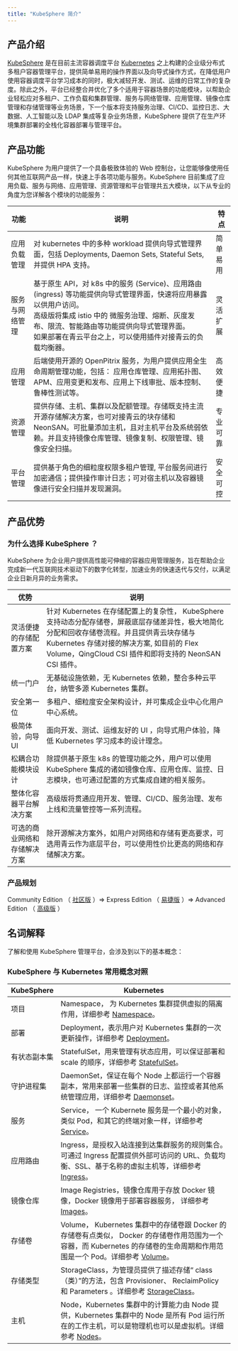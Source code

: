 ```yaml
---
title: "KubeSphere 简介"
---
```


## 产品介绍

[KubeSphere](https://kubesphere.io) 是在目前主流容器调度平台 [Kubernetes](https://kubernetes.io) 之上构建的企业级分布式多租户容器管理平台，提供简单易用的操作界面以及向导式操作方式，在降低用户使用容器调度平台学习成本的同时，极大减轻开发、测试、运维的日常工作的复杂度。除此之外，平台已经整合并优化了多个适用于容器场景的功能模块，以帮助企业轻松应对多租户、工作负载和集群管理、服务与网络管理、应用管理、镜像仓库管理和存储管理等业务场景，下一个版本将支持服务治理、CI/CD、监控日志、大数据、人工智能以及 LDAP 集成等复杂业务场景，KubeSphere 提供了在生产环境集群部署的全栈化容器部署与管理平台。


## 产品功能

KubeSphere 为用户提供了一个具备极致体验的 Web 控制台，让您能够像使用任何其他互联网产品一样，快速上手各项功能与服务。KubeSphere 目前集成了应用负载、服务与网络、应用管理、资源管理和平台管理共五大模块，以下从专业的角度为您详解各个模块的功能服务：

|   功能    |       说明      |   特点   |
|------------|--------------|------------|
| 应用负载管理  |对 kubernetes 中的多种 workload 提供向导式管理界面，包括 Deployments, Daemon Sets, Stateful Sets, 并提供 HPA 支持。 | 简单易用 |
| 服务与网络管理 |基于原生 API，对 k8s 中的服务 (Service)、应用路由 (ingress) 等功能提供向导式管理界面，快速将应用暴露以供用户访问。<br> 高级版将集成 istio 中的 微服务治理、熔断、灰度发布、限流、智能路由等功能提供向导式管理界面。<br>如果部署在青云平台之上，可以使用插件对接青云的负载均衡器。 | 灵活扩展 |
| 应用管理 | 后端使用开源的 OpenPitrix 服务，为用户提供应用全生命周期管理功能，包括： 应用仓库管理、应用拓扑图、APM、应用变更和发布、应用上下线审批、版本控制、鲁棒性测试等。 | 高效便捷 |
| 资源管理 | 提供存储、主机、集群以及配额管理。存储既支持主流开源存储解决方案，也可对接青云的块存储和 NeonSAN。可批量添加主机，且对主机平台及系统弱依赖。并且支持镜像仓库管理、镜像复制、权限管理、镜像安全扫描。 | 专业可靠 |
| 平台管理 | 提供基于角色的细粒度权限多租户管理, 平台服务间进行加密通信；提供操作审计日志；可对宿主机以及容器镜像进行安全扫描并发现漏洞。| 安全可控 |


## 产品优势

### 为什么选择 KubeSphere ？

KubeSphere 为企业用户提供高性能可伸缩的容器应用管理服务，旨在帮助企业完成新一代互联网技术驱动下的数字化转型，加速业务的快速迭代与交付，以满足企业日新月异的业务需求。


|优势|说明|
|---|---|
|灵活便捷的存储配置方案| 针对 Kubernetes 在存储配置上的复杂性， KubeSphere 支持动态分配存储卷，屏蔽底层存储差异性，极大地简化分配和回收存储卷流程。并且提供青云块存储与 Kubernetes 存储对接的解决方案, 如目前的 Flex Volume，QingCloud CSI 插件和即将支持的 NeonSAN CSI 插件。 |
|统一门户|无基础设施依赖，无 Kubernetes 依赖，整合多种云平台，纳管多源 Kubernetes 集群。|
|安全第一位|多租户、细粒度安全架构设计，并可集成企业中心化用户中心系统。|
|极简体验，向导UI|面向开发、测试、运维友好的 UI ，向导式用户体验，降低 Kubernetes 学习成本的设计理念。|
|松耦合功能模块设计| 除提供基于原生 k8s 的管理功能之外，用户可以使用 KubeSphere 集成的诸如镜像仓库、应用仓库、监控、日志模块，也可通过配置的方式集成自建的相关服务。 |
|整体化容器平台解决方案|高级版将贯通应用开发、管理、CI/CD、服务治理、发布上线和流量管控等一系列流程。|
|可选的商业网络和存储解决方案|除开源解决方案外，如用户对网络和存储有更高要求，可选用青云作为底层平台，可以使用性价比更高的网络和存储解决方案。|

### 产品规划
Community Edition （ [社区版](https://kubesphere.qingcloud.com/#function) ）=> Express Edition （ [易捷版](https://kubesphere.qingcloud.com/#function) ）=> Advanced Edition （ [高级版](https://kubesphere.qingcloud.com/#function) ）

## 名词解释
了解和使用 KubeSphere 管理平台，会涉及到以下的基本概念：

### KubeSphere 与 Kubernetes 常用概念对照
 
|  KubeSphere  | Kubernetes |
|------------|--------------|
|项目|Namespace， 为 Kubernetes 集群提供虚拟的隔离作用，详细参考 [Namespace](https://kubernetes.io/docs/concepts/overview/working-with-objects/namespaces/)。|
|部署|Deployment，表示用户对 Kubernetes 集群的一次更新操作，详细参考 [Deployment](https://kubernetes.io/docs/concepts/workloads/controllers/deployment/)。|
|有状态副本集|StatefulSet，用来管理有状态应用，可以保证部署和 scale 的顺序，详细参考 [StatefulSet](https://kubernetes.io/docs/concepts/workloads/controllers/statefulset/)。|
|守护进程集|DaemonSet，保证在每个 Node 上都运行一个容器副本，常用来部署一些集群的日志、监控或者其他系统管理应用，详细参考 [Daemonset](https://kubernetes.io/docs/concepts/workloads/controllers/daemonset/)。|
|服务|Service， 一个 Kubernete 服务是一个最小的对象，类似 Pod，和其它的终端对象一样，详细参考 [Service](https://kubernetes.io/docs/concepts/services-networking/service/)。|
|应用路由|Ingress，是授权入站连接到达集群服务的规则集合。可通过 Ingress 配置提供外部可访问的 URL、负载均衡、SSL、基于名称的虚拟主机等，详细参考 [Ingress](https://kubernetes.io/docs/concepts/services-networking/ingress/)。|
|镜像仓库|Image Registries，镜像仓库用于存放 Docker 镜像，Docker 镜像用于部署容器服务， 详细参考 [Images](https://kubernetes.io/docs/concepts/containers/images/)。|
|存储卷|Volume， Kubernetes 集群中的存储卷跟 Docker 的存储卷有点类似， Docker 的存储卷作用范围为一个容器，而 Kubernetes 的存储卷的生命周期和作用范围是一个 Pod。详细参考 [Volume](https://kubernetes.io/docs/concepts/storage/volumes/)。|
|存储类型|StorageClass，为管理员提供了描述存储“ class （类）”的方法，包含 Provisioner、 ReclaimPolicy 和 Parameters 。详细参考 [StorageClass](https://kubernetes.io/docs/concepts/storage/storage-classes/)。|
主机|Node，Kubernetes 集群中的计算能力由 Node 提供，Kubernetes 集群中的 Node 是所有 Pod 运行所在的工作主机，可以是物理机也可以是虚拟机。详细参考 [Nodes](https://kubernetes.io/docs/concepts/architecture/nodes/)。|


